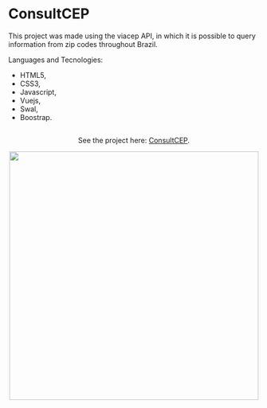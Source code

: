 # ConsultCEP

This project was made using the viacep API, in which it is possible to query information from zip codes throughout Brazil.

Languages and Tecnologies:

- HTML5,
- CSS3,
- Javascript,
- Vuejs,
- Swal,
- Boostrap.

##

<div align='center'>
  
See the project here: [ConsultCEP](https://consult-cep-black.vercel.app/).

<img src="https://user-images.githubusercontent.com/68437256/233806331-07ad28e8-c274-478d-8fab-2cdae20bdc7b.png" width="500">
  
</div>
